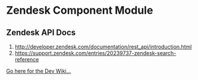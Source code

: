 # Zendesk Component Module

## Zendesk API Docs
1. http://developer.zendesk.com/documentation/rest_api/introduction.html
2. https://support.zendesk.com/entries/20239737-zendesk-search-reference

[Go here for the Dev Wiki...](https://github.com/FoxWeave/components/wiki/FoxWeave%20Component%20Dev%20Wiki)
